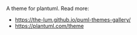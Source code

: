 A theme for plantuml.
Read more:
-  https://the-lum.github.io/puml-themes-gallery/
-  https://plantuml.com/theme
